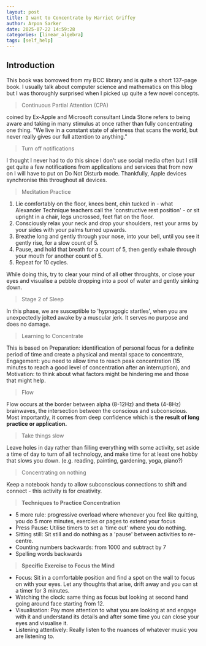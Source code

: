 ```yaml
---
layout: post
title: I want to Concentrate by Harriet Griffey
author: Arpon Sarker
date: 2025-07-22 14:59:28
categories: [linear_algebra]
tags: [self_help]
---
```


## Introduction
This book was borrowed from my BCC library and is quite a short 137-page book. I usually talk about computer science and mathematics on this blog but I was thoroughly surprised when I picked up quite a few novel concepts.

> Continuous Partial Attention (CPA) 

coined by Ex-Apple and Microsoft consultant Linda Stone refers to being aware and taking in many stimulus at once rather than fully concentrating one thing. "We live in a constant state of alertness that scans the world, but never really gives our full attention to anything."

> Turn off notifications

I thought I never had to do this since I don't use social media often but I still get quite a few notifications from applications and services that from now on I will have to put on Do Not Disturb mode. Thankfully, Apple devices synchronise this throughout all devices.

> Meditation Practice

1. Lie comfortably on the floor, knees bent, chin tucked in - what Alexander Technique teachers call the 'constructive rest position' - or sit upright in a chair, legs uncrossed, feet flat on the floor.
2. Consciously relax your neck and drop your shoulders, rest your arms by your sides with your palms turned upwards.
3. Breathe long and gently through your nose, into your bell, until you see it gently rise, for a slow count of 5.
4. Pause, and hold that breath for a count of 5, then gently exhale through your mouth for another count of 5.
5. Repeat for 10 cycles.

While doing this, try to clear your mind of all other throughts, or close your eyes and visualise a pebble dropping into a pool of water and gently sinking down.

> Stage 2 of Sleep

In this phase, we are susceptible to 'hypnagogic startles', when you are unexpectedly jolted awake by a muscular jerk. It serves no purpose and does no damage.

> Learning to Concentrate

This is based on Preparation: identification of personal focus for a definite period of time and create a physical and mental space to concentrate, Engagement: you need to allow time to reach peak concentration (15 minutes to reach a good level of concentration after an interruption), and Motivation: to think about what factors might be hindering me and those that might help.

> Flow

Flow occurs at the border between alpha (8-12Hz) and theta (4-8Hz) brainwaves, the intersection between the conscious and subconscious. Most importantly, it comes from deep confidence which is **the result of long practice or application.**

> Take things slow

Leave holes in day rather than filling everything with some activity, set aside a time of day to turn of all technology, and make time for at least one hobby that slows you down. (e.g. reading, painting, gardening, yoga, piano?)

> Concentrating on nothing

Keep a notebook handy to allow subconscious connections to shift and connect - this activity is for creativity.

> **Techniques to Practice Concentration**

- 5 more rule: progressive overload where whenever you feel like quitting, you do 5 more minutes, exercies or pages to extend your focus
- Press Pause: Utilise timers to set a 'time out' where you do nothing.
- Sitting still: Sit still and do nothing as a 'pause' between activities to re-centre.
- Counting numbers backwards: from 1000 and subtract by 7
- Spelling words backwards

> **Specific Exercise to Focus the Mind**

- Focus: Sit in a comfortable position and find a spot on the wall to focus on with your eyes. Let any thoughts that arise, drift away and you can st a timer for 3 minutes.
- Watching the clock: same thing as focus but looking at second hand going around face starting from 12.
- Visualisation: Pay more attention to what you are looking at and engage with it and understand its details and after some time you can close your eyes and visualise it.
- Listening attentively: Really listen to the nuances of whatever music you are listening to.
